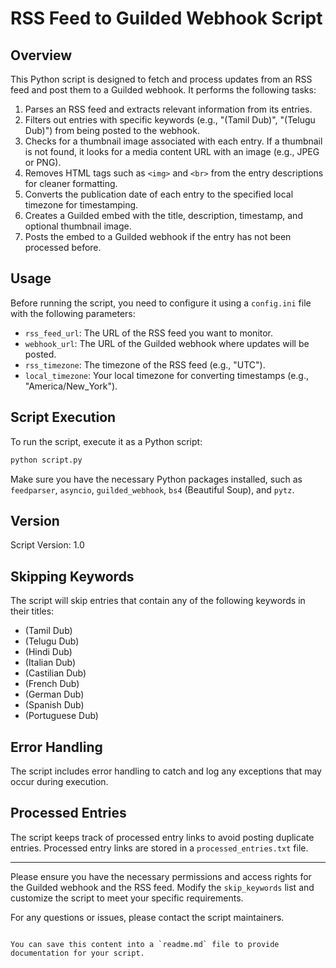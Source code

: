 # RSS Feed to Guilded Webhook Script

## Overview

This Python script is designed to fetch and process updates from an RSS feed and post them to a Guilded webhook. It performs the following tasks:

1. Parses an RSS feed and extracts relevant information from its entries.
2. Filters out entries with specific keywords (e.g., "(Tamil Dub)", "(Telugu Dub)") from being posted to the webhook.
3. Checks for a thumbnail image associated with each entry. If a thumbnail is not found, it looks for a media content URL with an image (e.g., JPEG or PNG).
4. Removes HTML tags such as `<img>` and `<br>` from the entry descriptions for cleaner formatting.
5. Converts the publication date of each entry to the specified local timezone for timestamping.
6. Creates a Guilded embed with the title, description, timestamp, and optional thumbnail image.
7. Posts the embed to a Guilded webhook if the entry has not been processed before.

## Usage

Before running the script, you need to configure it using a `config.ini` file with the following parameters:

- `rss_feed_url`: The URL of the RSS feed you want to monitor.
- `webhook_url`: The URL of the Guilded webhook where updates will be posted.
- `rss_timezone`: The timezone of the RSS feed (e.g., "UTC").
- `local_timezone`: Your local timezone for converting timestamps (e.g., "America/New_York").

## Script Execution

To run the script, execute it as a Python script:

```bash
python script.py
```

Make sure you have the necessary Python packages installed, such as `feedparser`, `asyncio`, `guilded_webhook`, `bs4` (Beautiful Soup), and `pytz`.

## Version

Script Version: 1.0

## Skipping Keywords

The script will skip entries that contain any of the following keywords in their titles:

- (Tamil Dub)
- (Telugu Dub)
- (Hindi Dub)
- (Italian Dub)
- (Castilian Dub)
- (French Dub)
- (German Dub)
- (Spanish Dub)
- (Portuguese Dub)

## Error Handling

The script includes error handling to catch and log any exceptions that may occur during execution.

## Processed Entries

The script keeps track of processed entry links to avoid posting duplicate entries. Processed entry links are stored in a `processed_entries.txt` file.

---

Please ensure you have the necessary permissions and access rights for the Guilded webhook and the RSS feed. Modify the `skip_keywords` list and customize the script to meet your specific requirements.

For any questions or issues, please contact the script maintainers.

```

You can save this content into a `readme.md` file to provide documentation for your script.
